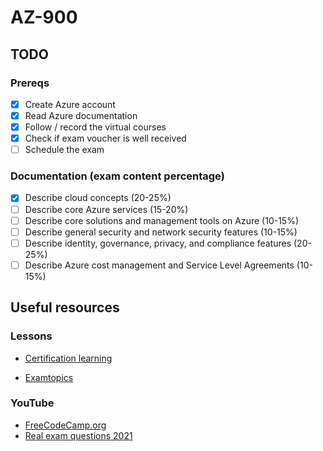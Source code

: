 # AZ-900

## TODO

### Prereqs  

- [X] Create Azure account  
- [X] Read Azure documentation  
- [X] Follow / record the virtual courses  
- [X] Check if exam voucher is well received  
- [ ] Schedule the exam    

### Documentation (exam content percentage)

- [X] Describe cloud concepts (20-25%)  
- [ ] Describe core Azure services (15-20%)  
- [ ] Describe core solutions and management tools on Azure (10-15%)  
- [ ] Describe general security and network security features (10-15%)  
- [ ] Describe identity, governance, privacy, and compliance features (20-25%)  
- [ ] Describe Azure cost management and Service Level Agreements (10-15%)  

## Useful resources

### Lessons

- [Certification learning](https://docs.microsoft.com/en-us/learn/certifications/exams/az-900??ranMID=46128&ranEAID=hL3Qp0zRBOc&ranSiteID=hL3Qp0zRBOc-2fWTKhjJegC6p3LEAiwh8g&epi=hL3Qp0zRBOc-2fWTKhjJegC6p3LEAiwh8g&irgwc=1&OCID=AID2000142_aff_7794_1243925&tduid=%28ir__w1o11xljkokfq2k1kk0sohz3wf2xuirtblnmopp200%29%287794%29%281243925%29%28hL3Qp0zRBOc-2fWTKhjJegC6p3LEAiwh8g%29%28%29&irclickid=_w1o11xljkokfq2k1kk0sohz3wf2xuirtblnmopp200)  

- [Examtopics](https://www.examtopics.com/exams/microsoft/az-900/)  

### YouTube

- [FreeCodeCamp.org](https://www.youtube.com/watch?v=NKEFWyqJ5XA)  
- [Real exam questions 2021](https://www.youtube.com/watch?v=jWJwTkt-z1M)   